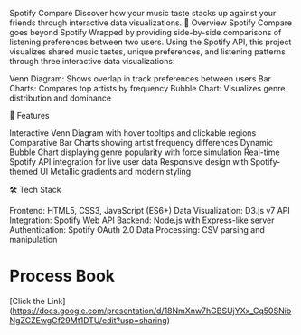 Spotify Compare
Discover how your music taste stacks up against your friends through interactive data visualizations.
🎵 Overview
Spotify Compare goes beyond Spotify Wrapped by providing side-by-side comparisons of listening preferences between two users. Using the Spotify API, this project visualizes shared music tastes, unique preferences, and listening patterns through three interactive data visualizations:

Venn Diagram: Shows overlap in track preferences between users
Bar Charts: Compares top artists by frequency
Bubble Chart: Visualizes genre distribution and dominance

🚀 Features

Interactive Venn Diagram with hover tooltips and clickable regions
Comparative Bar Charts showing artist frequency differences
Dynamic Bubble Chart displaying genre popularity with force simulation
Real-time Spotify API integration for live user data
Responsive design with Spotify-themed UI
Metallic gradients and modern styling

🛠️ Tech Stack

Frontend: HTML5, CSS3, JavaScript (ES6+)
Data Visualization: D3.js v7
API Integration: Spotify Web API
Backend: Node.js with Express-like server
Authentication: Spotify OAuth 2.0
Data Processing: CSV parsing and manipulation

# Process Book
[Click the Link] (https://docs.google.com/presentation/d/18NmXnw7hGBSUjYXx_Cq50SNibNgZCZEwgGf29Mt1DTU/edit?usp=sharing)
